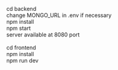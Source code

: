 cd backend<br>
change MONGO_URL in .env if necessary <br>
npm install <br>
npm start <br>
server available at 8080 port <br>
<br>
cd frontend <br>
npm install <br>
npm run dev <br>
